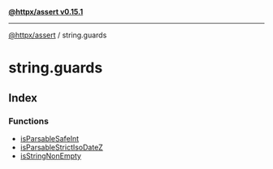 [**@httpx/assert v0.15.1**](../README.md)

***

[@httpx/assert](../README.md) / string.guards

# string.guards

## Index

### Functions

- [isParsableSafeInt](functions/isParsableSafeInt.md)
- [isParsableStrictIsoDateZ](functions/isParsableStrictIsoDateZ.md)
- [isStringNonEmpty](functions/isStringNonEmpty.md)
